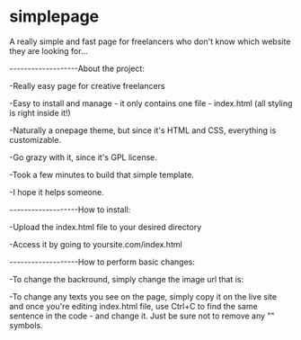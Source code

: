 # simplepage
A really simple and fast page for freelancers who don't know which website they are looking for...


-------------------About the project:

-Really easy page for creative freelancers

-Easy to install and manage - it only contains one file - index.html (all styling is right inside it!)

-Naturally a onepage theme, but since it's HTML and CSS, everything is customizable.

-Go grazy with it, since it's GPL license.

-Took a few minutes to build that simple template.

-I hope it helps someone.


-------------------How to install:

-Upload the index.html file to your desired directory

-Access it by going to yoursite.com/index.html


-------------------How to perform basic changes:

-To change the backround, simply change the image url that is: <body background="RIGHT HERE!!!">

-To change any texts you see on the page, simply copy it on the live site and once you're editing index.html file, use Ctrl+C to find the same sentence in the code - and change it. Just be sure not to remove any "" symbols. 
